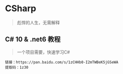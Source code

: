 ﻿# CSharp
> 彪悍的人生，无需解释

## C# 10 & .net6 教程 
> 一个项目需要，快速学习C#
```
链接：https://pan.baidu.com/s/1zCHHb0-I2mTWBeK5jGSeWA 
提取码：1z30
```
